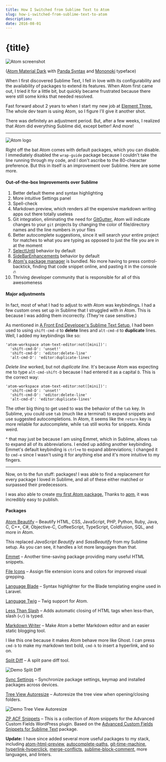 ```yaml
---
title: How I Switched from Sublime Text to Atom
slug: how-i-switched-from-sublime-text-to-atom
description:
date: 2016-08-01
---
```


# {title}

![Atom screenshot](/images/2016/08/Screen-Shot-2016-08-01-at-13-26-04.png)

([Atom Material Dark](https://atom.io/themes/atom-material-ui) with [Panda Syntax](https://panda.siamak.work/) and [Mononoki](https://madmalik.github.io/mononoki/) typeface)

When I first discovered Sublime Text, I fell in love with its configurability and the availability of packages to extend its features. When Atom first came out, I tried it for a little bit, but quickly became frustrated because there were still some kinks that needed resolved.

Fast forward about 2 years to when I start my new job at [Element Three.](https://elementthree.com) The whole dev team is using Atom, so I figure I'll give it another shot.

There was definitely an adjustment period. But, after a few weeks, I realized that Atom did everything Sublime did, except better! And more!

---

![Atom logo](/images/2016/08/atom-logo-1.jpg)

Right off the bat Atom comes with default packages, which you can disable. I immediately disabled the `wrap-guide` package because I couldn't take the line running through my code, and I don't ascribe to the 80-character preference. But this in itself is an improvement over Sublime. Here are some more.

#### Out-of-the-box Improvements over Sublime

1. Better default theme and syntax highlighting
1. More intuitive Settings panel
1. Spell-check
1. Markdown preview, which renders all the expensive markdown writing apps out there totally useless
1. Git integration, eliminating the need for [GitGutter.](https://github.com/jisaacks/GitGutter) Atom will indicate changes to your `git` projects by changing the color of file/directory names and the line numbers in your files
1. Better autocomplete suggestions, since it will search your entire project for matches to what you are typing as opposed to just the file you are in at the moment
1. [SelectUntil](https://github.com/xavi-/sublime-selectuntil) behavior by default
1. [SideBarEnhancements](https://github.com/titoBouzout/SideBarEnhancements) behavior by default
1. [Atom's package manager](https://github.com/atom/apm) is bundled. No more having to press control-backtick, finding that code snippet online, and pasting it in the console 🔥
1. Thriving developer community that is responsible for all of this awesomeness

#### Major adjustments

In fact, most of what I had to adjust to with Atom was keybindings. I had a few custom ones set up in Sublime that I struggled with in Atom. This is because I was adding them incorrectly. (They're case sensitive.)

As mentioned in [A Front End Developer's Sublime Text Setup,](https://zackphilipps.dev/posts/a-front-end-developers-sublime-text-setup/) I had been used to using `shift-cmd-d` to **delete** lines and `alt-cmd-d` to **duplicate** lines. Well, I added my keybindings like so:

```
'atom-workspace atom-text-editor:not([mini])':
  'shift-cmd-D': 'unset!'
  'shift-cmd-D': 'editor:delete-line'
  'alt-cmd-D': 'editor:duplicate-lines'
```

_Delete line_ worked, but not _duplicate line._ It's because Atom was expecting me to type `alt-cmd-shift-D` because I had entered it as a capital `D`. This is the correct way:

```
'atom-workspace atom-text-editor:not([mini])':
  'shift-cmd-D': 'unset!'
  'shift-cmd-D': 'editor:delete-line'
  'alt-cmd-d': 'editor:duplicate-lines'
```

The other big thing to get used to was the behavior of the `tab` key. In Sublime, you could use `tab` (much like a terminal) to expand snippets and use suggested autocompletions. In Atom, it seems like the `return` key is more reliable for autocomplete, while `tab` still works for snippets. Kinda weird.

^ that may just be because I am using Emmet, which in Sublime, allows `tab` to expand all of its abbreviations. I ended up adding another keybinding. Emmet's default keybinding is `ctrl+e` to expand abbreviations; I changed it to `cmd-e` since I wasn't using it for anything else and it's more intuitive to my fingers.

---

Now, on to the fun stuff: packages! I was able to find a replacement for every package I loved in Sublime, and all of these either matched or surpassed their predecessors.

I was also able to create [my first Atom package.](https://atom.io/packages/zp-acf-snippets) Thanks to [apm](https://github.com/atom/apm), it was incredibly easy to publish.

#### Packages

[Atom Beautify](https://atom.io/packages/atom-beautify) – Beautify HTML, CSS, JavaScript, PHP, Python, Ruby, Java, C, C++, C#, Objective-C, CoffeeScript, TypeScript, Coldfusion, SQL, and more in Atom.

This replaced _JavaScript Beautify_ and _SassBeautify_ from my Sublime setup. As you can see, it handles a lot more languages than that.

[Emmet](https://emmet.io/) – Another time-saving package providing many useful HTML snippets.

[File Icons](https://atom.io/packages/file-icons) – Assign file extension icons and colors for improved visual grepping.

[Language Blade](https://atom.io/packages/language-blade) – Syntax highlighter for the Blade templating engine used in Laravel.

[Language Twig](https://atom.io/packages/language-twig) – Twig support for Atom.

[Less Than Slash](https://atom.io/packages/less-than-slash) – Adds automatic closing of HTML tags when less-than, slash (`</`) is typed.

[Markdown Writer](https://atom.io/packages/markdown-writer) – Make Atom a better Markdown editor and an easier static blogging tool.

I like this one because it makes Atom behave more like Ghost. I can press `cmd-b` to make my markdown text bold, `cmd-k` to insert a hyperlink, and so on.

[Split Diff](https://atom.io/packages/split-diff) – A split pane diff tool.

![Demo Split Diff](/images/2016/08/split-diff2.gif)

[Sync Settings](https://atom.io/packages/sync-settings) – Synchronize package settings, keymap and installed packages across devices.

[Tree View Autoresize](https://atom.io/packages/tree-view-autoresize) – Autoresize the tree view when opening/closing folders.

![Demo Tree View Autoresize](/images/2016/08/tree-view-autoresize.gif)

[ZP ACF Snippets](https://atom.io/packages/zp-acf-snippets) – This is a collection of Atom snippets for the Advanced Custom Fields WordPress plugin. Based on the [Advanced Custom Fields Snippets for Sublime Text](https://github.com/iamhexcoder/acf_snippets) package.

**Update:** I have since added several more useful packages to my stack, including [atom-html-preview](https://atom.io/packages/atom-html-preview), [autocomplete-paths](https://atom.io/packages/autocomplete-paths), [git-time-machine](https://atom.io/packages/git-time-machine), [hyperlink-hyperclick](https://atom.io/packages/hyperlink-hyperclick), [merge-conflicts](https://atom.io/packages/merge-conflicts), [sublime-block-comment](https://atom.io/packages/sublime-block-comment), more languages, and linters.
